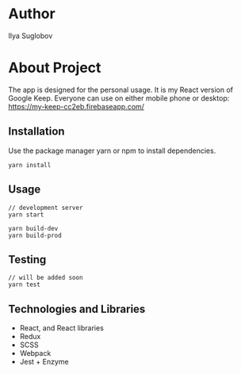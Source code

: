 # Author
Ilya Suglobov

# About Project
The app is designed for the personal usage. It is my React version 
of Google Keep.
Everyone can use on either mobile phone or desktop:
https://my-keep-cc2eb.firebaseapp.com/

## Installation

Use the package manager yarn or npm to install dependencies.

```
yarn install
```
## Usage

```
// development server
yarn start

yarn build-dev
yarn build-prod
```

## Testing

```
// will be added soon
yarn test
```

## Technologies and Libraries
- React, and React libraries
- Redux
- SCSS
- Webpack
- Jest + Enzyme
